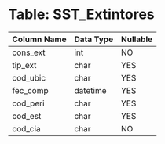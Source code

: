# Table: SST_Extintores

| Column Name | Data Type | Nullable |
|-------------|-----------|----------|
| cons_ext | int | NO |
| tip_ext | char | YES |
| cod_ubic | char | YES |
| fec_comp | datetime | YES |
| cod_peri | char | YES |
| cod_est | char | YES |
| cod_cia | char | NO |

